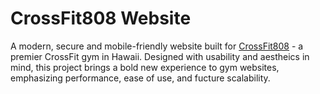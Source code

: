 # CrossFit808 Website

A modern, secure and mobile-friendly website built for [CrossFit808](https://crossfit808.com) - a premier CrossFit gym in Hawaii.
Designed with usability and aestheics in mind, this project brings a bold new experience to gym websites, emphasizing performance, ease of use, and fucture scalability.